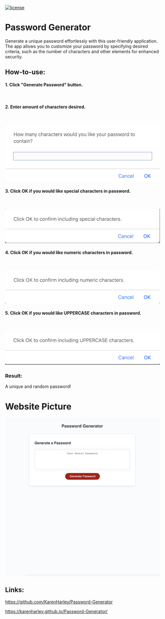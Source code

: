 [![license](https://img.shields.io/github/license/DAVFoundation/captain-n3m0.svg?style=flat-square)](https://github.com/DAVFoundation/captain-n3m0/blob/master/LICENSE)

# Password Generator

Generate a unique password effortlessly with this user-friendly application. The app allows you to customize your password by specifying desired criteria, such as the number of characters and other elements for enhanced security.

## How-to-use:

#### 1. Click "Generate Password" button.

<br/>

#### 2. Enter amount of characters desired.

<br/>

![Enter amount of characters desired](./pics/numberOfChar.png)

#### 3. Click OK if you would like special characters in password.

<br/>

![special characters in password](./pics/special.png)

#### 4. Click OK if you would like numeric characters in password.

<br/>

![special characters in password](./pics/numbers.png)

#### 5. Click OK if you would like UPPERCASE characters in password.

<br/>

![UPPERCASE characters in password](./pics/uppercase.png)

### Result:

A unique and random password!

# Website Picture

![The Password Generator application displays a red button to "Generate Password".](./pics/web-pic.png)

## Links:

https://github.com/KarenHarley/Password-Generator

https://karenharley.github.io/Password-Generator/
